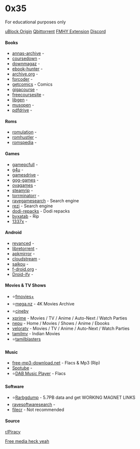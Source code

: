 # 0x35
For educational purposes only

[uBlock Origin](https://github.com/gorhill/uBlock)
[Qbittorrent](https://www.fosshub.com/qBittorrent.html)
[FMHY Extension](https://github.com/fmhy/FMHY-SafeGuard)
[Discord](https://r.dsc.gg/v4ish)

#### Books

- [annas-archive](https://annas-archive.org) - 
- [coursedown](https://coursedown.com/) -
- [downmagaz](https://downmagaz.net/) -
- [ebook-hunter](https://ebook-hunter.org/) -
- [archive.org](https://archive.org/details/texts) -
- [forcoder](https://forcoder.su/) -
- [getcomics](https://getcomics.org/) - Comics
- [gigacourse](https://gigacourse.com/?1) -
- [freecoursesite](https://freecoursesite.com/) -
- [libgen](https://libgen.is/) -
- [musopen](https://musopen.org/) -
- [pdfdrive](https://pdfdrive.to/) -

#### Roms
- [romulation](https://www.romulation.org/) -
- [romhustler](https://romhustler.org/) -
- [romspedia](https://www.romspedia.com/) -

#### Games
- [gamepcfull](https://gamepcfull.com/) -
- [g4u](https://g4u.to/) -
- [gamesdrive](https://gamesdrive.net/) -
- [gog-games](https://gog-games.to/) -
- [ovagames](https://www.ovagames.com/) -
- [steamrip](https://steamrip.com/) -
- [torrminatorr](https://torrminatorr.com/) -
- [ravegamesearch](https://ravegamesearch.pages.dev/#gsc.tab=0) - Search engine
- [rezi](https://rezi.one/) - Search engine
- [dodi-repacks](https://dodi-repacks.site/) - Dodi repacks
- [byxatab](https://byxatab.com/) - Rip
- [1337x](https://1337x.unblockit.ing/) -

#### Android 

- [revanced](https://revanced.app/) -
- [libretorrent](https://play.google.com/store/apps/details?id=org.proninyaroslav.libretorrent) -
- [apkmirror](https://www.apkmirror.com/) -
- [cloudstream](https://github.com/recloudstream/cloudstream) -
- [saikou](https://saikou.pages.dev/) -
- [f-droid.org](https://f-droid.org/en/packages/com.aurora.store/) -
- [Droid-ify](https://github.com/Droid-ify/client) -

#### Movies & TV Shows

- ⭐[fmovies+](https://www.fmovies.cat/)
- ⭐[mega.nz](https://mega.nz/folder/Pt8AHLAC#tAte3gNlNossthoHiSCL5w) - 4K Movies Archive
- ⭐[cineby](https://www.cineby.app)
- [xprime](https://xprime.tv/) - Movies / TV / Anime / Auto-Next / Watch Parties
- [nepu](https://nepu.to/) - Home / Movies / Shows / Anime / Ebooks
- [veloratv](https://veloratv.ru/) - Movies / TV / Anime / Auto-Next / Watch Parties 
- [tamilmv](https://www.1tamilmv.com/) - Indian Movies
- ⭐[tamilblasters](https://www.1tamilblasters.wine/)

#### Music
- [free-mp3-download.net](https://free-mp3-download.net/) - Flacs & Mp3 (Rip)
- [Spotube](https://spotube.krtirtho.dev/) -
- ⭐[DAB Music Player](https://dab.yeet.su/) - Flacs

#### Software 
- ⭐[Rarbgdump](https://rarbgdump.com/) - 5.7PB data and get WORKING MAGNET LINKS
- [ravesoftwaresearch](https://ravesoftwaresearch.pages.dev/#gsc.tab=0) -
- [filecr](https://filecr.com/en/) - Not recommended

#### Source 
[r/Piracy](https://www.reddit.com/r/Piracy)

[Free media heck yeah](https://fmhy.net/)
